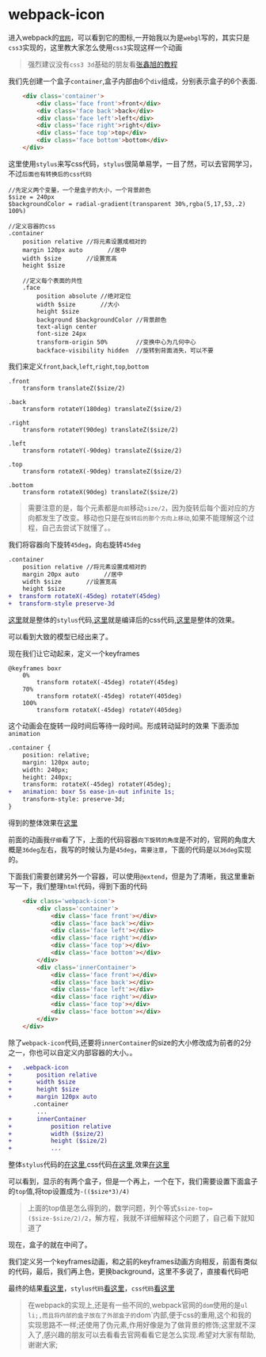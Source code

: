 # webpack-icon

进入webpack的[`官网`](http://webpack.github.io/)，可以看到它的图标,一开始我以为是`webgl`写的，其实只是`css3`实现的，这里教大家怎么使用`css3`实现这样一个动画

> 强烈建议没有`css3 3d`基础的朋友看[张鑫旭的教程](http://www.zhangxinxu.com/wordpress/2012/09/css3-3d-transform-perspective-animate-transition/)

我们先创建一个盒子`container`,盒子内部由6个`div`组成，分别表示盒子的6个表面.

```html 
    <div class='container'>
        <div class='face front'>front</div>
        <div class='face back'>back</div>
        <div class='face left'>left</div>
        <div class='face right'>right</div>
        <div class='face top'>top</div>
        <div class='face bottom'>bottom</div>
    </div>
```

这里使用`stylus`来写css代码，`stylus`很简单易学，一目了然，可以去官网学习，不过`后面也有转换后的css代码`

```stylus
//先定义两个变量，一个是盒子的大小，一个背景颜色
$size = 240px
$backgroundColor = radial-gradient(transparent 30%,rgba(5,17,53,.2) 100%)

//定义容器的css
.container
    position relative //将元素设置成相对的
    margin 120px auto       //居中
    width $size       //设置宽高
    height $size      
    
    //定义每个表面的共性
    .face   
        position absolute //绝对定位
        width $size       //大小
        height $size
        background $backgroundColor //背景颜色
        text-align center
        font-size 24px 
        transform-origin 50%        //变换中心为几何中心
        backface-visibility hidden  //旋转到背面消失，可以不要
```

我们来定义`front`,`back`,`left`,`right`,`top`,`bottom`
```stylus
.front
    transform translateZ($size/2)

.back
    transform rotateY(180deg) translateZ($size/2) 

.right
    transform rotateY(90deg) translateZ($size/2)

.left
    transform rotateY(-90deg) translateZ($size/2)

.top
    transform rotateX(-90deg) translateZ($size/2)

.bottom
    transform rotateX(90deg) translateZ($size/2)
```
> 需要注意的是，每个元素都是`向前`移动`size/2`，因为旋转后每个面对应的方向都发生了改变。移动也只是在`旋转后的那个方向上移动`,如果不能理解这个过程，自己去尝试下就懂了。。

我们将容器向下旋转`45deg`，向右旋转`45deg`

```diff
.container
    position relative //将元素设置成相对的
    margin 20px auto       //居中
    width $size       //设置宽高
    height $size 
+  transform rotateX(-45deg) rotateY(45deg)    
+  transform-style preserve-3d
```
[这里](https://github.com/swnb/canvas-webgl-study/blob/gh-pages/demo/css3.html/css/box.stylus)就是整体的`stylus`代码,[这里](https://github.com/swnb/canvas-webgl-study/blob/gh-pages/demo/css3.html/css/box.stylus.css)就是编译后的css代码,[这里](https://swnb.github.io/canvas-webgl-study/demo/css3.html/box.html)是整体的效果。

可以看到大致的模型已经出来了。

现在我们让它动起来，定义一个keyframes 
```stylus
@keyframes boxr 
    0%
        transform rotateX(-45deg) rotateY(45deg)
    70%
        transform rotateX(-45deg) rotateY(405deg)
    100%
        transform rotateX(-45deg) rotateY(405deg)
```
这个动画会在旋转一段时间后等待一段时间。形成转动延时的效果
下面添加 `animation`
```diff
.container {
    position: relative;
    margin: 120px auto;
    width: 240px;
    height: 240px;
    transform: rotateX(-45deg) rotateY(45deg);
+   animation: boxr 5s ease-in-out infinite 1s;
    transform-style: preserve-3d;
}
```
得到的整体效果在[这里](https://swnb.github.io/canvas-webgl-study/demo/css3.html/box_rotate.html)

前面的动画我`仔细`看了下，上面的代码容器`向下旋转的角度`是不对的，官网的角度大概是`36deg`左右，我写的时候认为是`45deg`，`需要注意`，下面的代码是以`36deg`实现的。

下面我们需要创建另外一个容器，可以使用`@extend`，但是为了清晰，我这里重新写一下，我们整理`html`代码，得到下面的代码
```html
    <div class='webpack-icon'>
        <div class='container'>
            <div class='face front'></div>
            <div class='face back'></div>
            <div class='face left'></div>
            <div class='face right'></div>
            <div class='face top'></div>
            <div class='face bottom'></div>
        </div>
        <div class='innerContainer'>
            <div class='face front'></div>
            <div class='face back'></div>
            <div class='face left'></div>
            <div class='face right'></div>
            <div class='face top'></div>
            <div class='face bottom'></div>
        </div>
    </div>
```

除了`webpack-icon`代码,还要将`innerContainer`的size的大小修改成为前者的2分之一，你也可以自定义内部容器的大小。。

```diff
+   .webpack-icon  
+       position relative
+       width $size
+       height $size
+       margin 120px auto
       .container
        ...
+       innerContainer
+           position relative
+           width ($size/2)
+           height ($size/2)      
+           ... 
```
整体`stylus`代码的[在这里](https://github.com/swnb/canvas-webgl-study/blob/gh-pages/demo/css3.html/css/webpack_tmp.stylus),css代码[在这里](https://github.com/swnb/canvas-webgl-study/blob/gh-pages/demo/css3.html/css/webpack_tmp.stylus.css),效果[在这里](https://swnb.github.io/canvas-webgl-study/demo/css3.html/webpack_tmp.html)

可以看到，显示的有两个盒子，但是一个再上，一个在下，我们需要设置下面盒子的`top`值,将top设置成为`-(($size*3)/4)`

> 上面的top值是怎么得到的，数学问题，列个等式`$size-top=($size-$size/2)/2`，解方程，我就不详细解释这个问题了，自己看下就知道了


现在，盒子的就在中间了。

我们定义另一个keyframes动画，和之前的keyframes动画方向相反，前面有类似的代码，最后，我们再上色，更换background，这里不多说了，直接看代码吧

最终的结果[看这里](https://swnb.github.io/canvas-webgl-study/demo/css3.html/webpack_icon.html)，`stylus代码`[看这里](https://github.com/swnb/canvas-webgl-study/blob/gh-pages/demo/css3.html/css/webpack_icon.stylus)，`css代码`[看这里](https://github.com/swnb/canvas-webgl-study/blob/gh-pages/demo/css3.html/css/webpack_icon.stylus.css)

> 在webpack的实现上,还是有一些不同的,webpack官网的`dom`使用的是`ul li;,而且将内部的盒子放在了外部盒子的`dom`内部,便于css的重用,这个和我的实现思路不一样;还使用了伪元素,作用好像是为了做背景的修饰;这里就不深入了,感兴趣的朋友可以去看看去官网看看它是怎么实现.希望对大家有帮助,谢谢大家;
